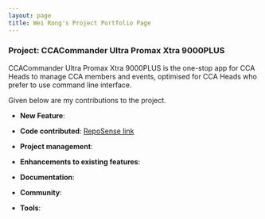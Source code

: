 ```yaml
---
layout: page
title: Wei Rong's Project Portfolio Page 
---
```


### Project: CCACommander Ultra Promax Xtra 9000PLUS

CCACommander Ultra Promax Xtra 9000PLUS is the one-stop app for CCA Heads to manage CCA members and events, optimised for CCA Heads who prefer to use command line interface.

Given below are my contributions to the project.

* **New Feature**: 

* **Code contributed**: [RepoSense link](https://nus-cs2103-ay2324s1.github.io/tp-dashboard/?search=wr1159&breakdown=true#/)

* **Project management**:

* **Enhancements to existing features**:

* **Documentation**:

* **Community**:

* **Tools**:
